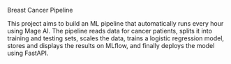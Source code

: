 Breast Cancer Pipeline

This project aims to build an ML pipeline that automatically runs every hour using Mage AI. The pipeline reads data for cancer patients, splits it into training and testing sets, scales the data, trains a logistic regression model, stores and displays the results on MLflow, and finally deploys the model using FastAPI.

